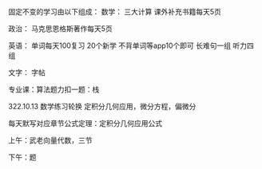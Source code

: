 固定不变的学习由以下组成：
数学：
三大计算
课外补充书籍每天5页


政治：
马克思恩格斯著作每天5页

英语：
单词每天100复习
20个新学
不背单词等app10个即可
长难句一组
听力四组

文字：
字帖

专业课：算法题力扣一题：栈

322.10.13
数学练习轮换 定积分几何应用，微分方程，偏微分


每天默写对应章节公式定理：定积分几何应用公式

上午：武老向量代数，三节

下午：题